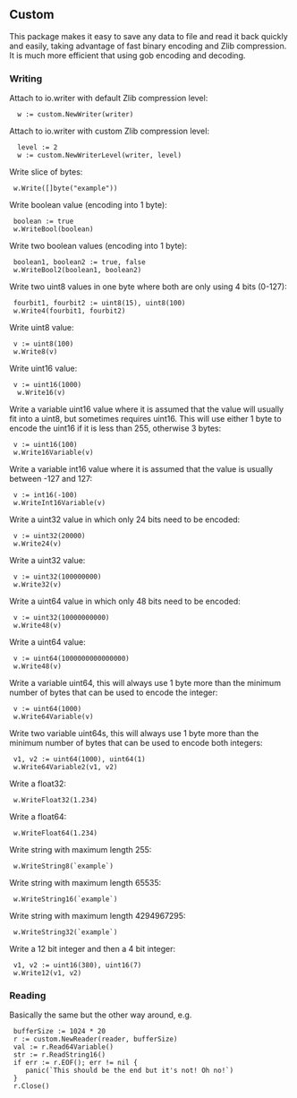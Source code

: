 ## Custom

This package makes it easy to save any data to file and read it back quickly and easily, taking advantage of fast binary encoding and Zlib compression. It is much more efficient that using gob encoding and decoding.

### Writing

Attach to io.writer with default Zlib compression level:

      w := custom.NewWriter(writer)
       
Attach to io.writer with custom Zlib compression level:

      level := 2
      w := custom.NewWriterLevel(writer, level)
       
Write slice of bytes:

     w.Write([]byte("example"))
      
Write boolean value (encoding into 1 byte):

     boolean := true
     w.WriteBool(boolean)
      
Write two boolean values (encoding into 1 byte):

     boolean1, boolean2 := true, false
     w.WriteBool2(boolean1, boolean2)
      
Write two uint8 values in one byte where both are only using 4 bits (0-127):

     fourbit1, fourbit2 := uint8(15), uint8(100)
     w.Write4(fourbit1, fourbit2)
      
Write uint8 value:

     v := uint8(100)
     w.Write8(v)
      
Write uint16 value:

     v := uint16(1000)
      w.Write16(v)
      
Write a variable uint16 value where it is assumed that the value will usually fit into a uint8, but sometimes requires uint16. This will use either 1 byte to encode the uint16 if it is less than 255, otherwise 3 bytes:

     v := uint16(100)
     w.Write16Variable(v)
     
Write a variable int16 value where it is assumed that the value is usually between -127 and 127:

     v := int16(-100)
     w.WriteInt16Variable(v)
     
Write a uint32 value in which only 24 bits need to be encoded:

     v := uint32(20000)
     w.Write24(v)
   
Write a uint32 value:

     v := uint32(100000000)
     w.Write32(v)
     
Write a uint64 value in which only 48 bits need to be encoded:

     v := uint32(10000000000)
     w.Write48(v)
     
Write a uint64 value:

     v := uint64(1000000000000000)
     w.Write48(v)

Write a variable uint64, this will always use 1 byte more than the minimum number of bytes that can be used to encode the integer:

     v := uint64(1000)
     w.Write64Variable(v)
     
Write two variable uint64s, this will always use 1 byte more than the minimum number of bytes that can be used to encode both integers:

     v1, v2 := uint64(1000), uint64(1)
     w.Write64Variable2(v1, v2)
     
Write a float32:

     w.WriteFloat32(1.234)
     
Write a float64:

     w.WriteFloat64(1.234)
     
Write string with maximum length 255:

     w.WriteString8(`example`)

Write string with maximum length 65535:

     w.WriteString16(`example`)
     
Write string with maximum length 4294967295:

     w.WriteString32(`example`)
     
Write a 12 bit integer and then a 4 bit integer:

     v1, v2 := uint16(380), uint16(7)
     w.Write12(v1, v2)
	 
### Reading

Basically the same but the other way around, e.g.
     
	 bufferSize := 1024 * 20
	 r := custom.NewReader(reader, bufferSize)
	 val := r.Read64Variable()
	 str := r.ReadString16()
	 if err := r.EOF(); err != nil {
		panic(`This should be the end but it's not! Oh no!`)
	 }
	 r.Close()

     
